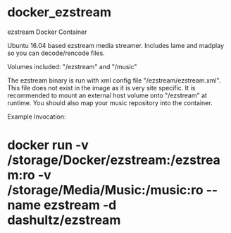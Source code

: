 # docker_ezstream
ezstream Docker Container

Ubuntu 16.04 based ezstream media streamer. Includes lame and madplay so you can decode/rencode files.

Volumes included: "/ezstream" and "/music"

The ezstream binary is run with xml config file "/ezstream/ezstream.xml". This file does not exist in the image as it is very site specific. It is recommended to mount an external host volume onto "/ezstream" at runtime. You should also map your music repository into the container.

Example Invocation:


# docker run -v /storage/Docker/ezstream:/ezstream:ro -v /storage/Media/Music:/music:ro --name ezstream -d dashultz/ezstream

